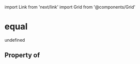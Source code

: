 import Link from 'next/link'
import Grid from '@components/Grid'

# equal

undefined

## Property of



